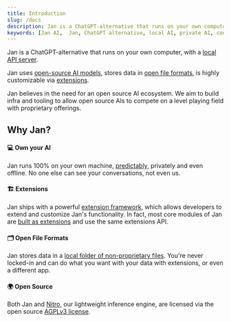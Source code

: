```yaml
---
title: Introduction
slug: /docs
description: Jan is a ChatGPT-alternative that runs on your own computer, with a local API server.
keywords: [Jan AI,  Jan, ChatGPT alternative, local AI, private AI, conversational AI, no-subscription fee, large language model ]
---
```


Jan is a ChatGPT-alternative that runs on your own computer, with a [local API server](/api). 

Jan uses [open-source AI models](/docs/models), stores data in [open file formats](/specs/data-structures), is highly customizable via [extensions](/docs/extensions). 

Jan believes in the need for an open source AI ecosystem. We aim to build infra and tooling to allow open source AIs to compete on a level playing field with proprietary offerings. 

## Why Jan?

#### 💻 Own your AI
Jan runs 100% on your own machine, [predictably](https://www.reddit.com/r/LocalLLaMA/comments/17mghqr/comment/k7ksti6/?utm_source=share&utm_medium=web2x&context=3), privately and even offline. No one else can see your conversations, not even us. 

#### 🏗️ Extensions
Jan ships with a powerful [extension framework](/docs/extensions), which allows developers to extend and customize Jan's functionality. In fact, most core modules of Jan are [built as extensions](/specs/architecture) and use the same extensions API. 

#### 🗂️ Open File Formats
Jan stores data in a [local folder of non-proprietary files](/specs/data-structures). You're never locked-in and can do what you want with your data with extensions, or even a different app. 

#### 🌍 Open Source
Both Jan and [Nitro](https://nitro.jan.ai), our lightweight inference engine, are licensed via the open source [AGPLv3 license](https://github.com/janhq/jan/blob/main/LICENSE). 

<!-- ## Design Principles -->

<!-- OpenAI meets VSCode meets Obsidian. 

Minimalism: https://docusaurus.io/docs#design-principles. Not having abstractions is better than having the wrong abstractions. Assistants as code. Only including features that are absolutely necessary in the Jan API. 

File-based: User should be able to look at a Jan directory and intuit how it works. Transparency. Editing things via a text editor, vs. needing a database tool for SQLite. 

Participatory: https://www.getlago.com/blog/the-5-reasons-why-we-chose-open-source -->